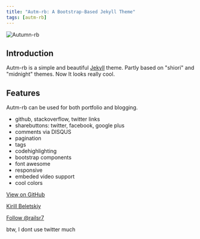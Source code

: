 ```yaml
---
title: "Autm-rb: A Bootstrap-Based Jekyll Theme"
tags: [autm-rb]
---
```


![Autumn-rb](http://scontent-a.cdninstagram.com/hphotos-xpa1/t51.2885-15/10561076_278209769029508_1423568667_n.jpg)

## Introduction

Autm-rb is a simple and beautiful [Jekyll](http://jekyllrb.com/) theme. Partly based on "shiori" and "midnight" themes. Now It looks really cool.

## Features
Autm-rb can be used for both portfolio and blogging.

- github, stackoverflow, twitter links
- sharebuttons: twitter, facebook, google plus
- comments via DISQUS
- pagination
- tags
- codehighlighting
- bootstrap components
- font awesome
- responsive
- embeded video support
- cool colors

<a href="https://github.com/railsr/autm-rb" target="_blank" class="btn btn-success"><i class="fa fa-github fa-lg"></i> View on GitHub</a>


[Kirill Beletskiy](https://twitter.com/railsr7)

<p><a href="https://twitter.com/railsr7" class="twitter-follow-button" data-show-count="true" data-size="large" data-dnt="true">Follow @railsr7</a></p>
<p class="text-muted">btw, I dont use twitter much</p>
